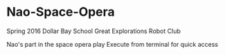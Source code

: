 # Nao-Space-Opera

Spring 2016 Dollar Bay School Great Explorations Robot Club

Nao's part in the space opera play
Execute from terminal for quick access
